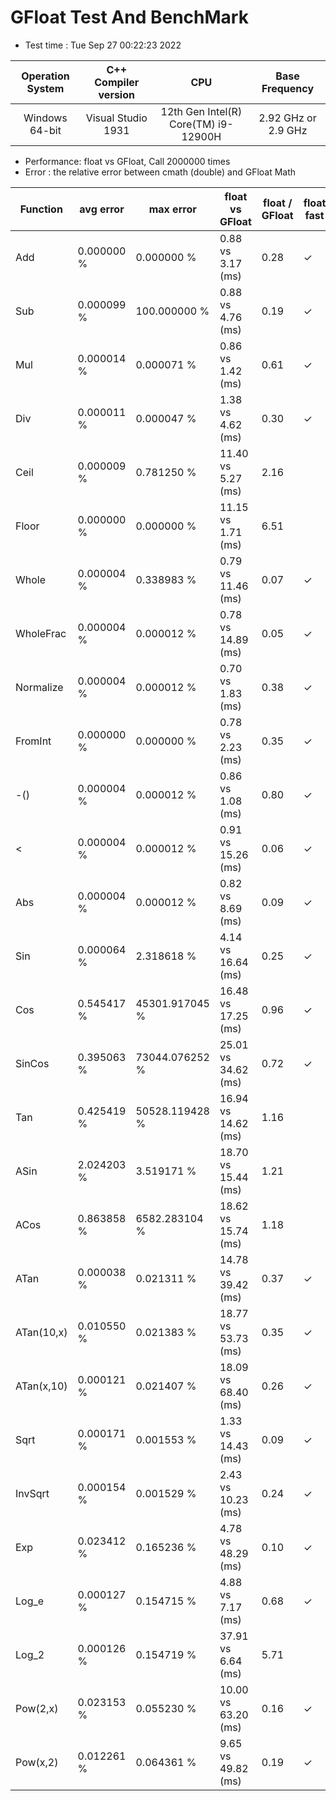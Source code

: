 # GFloat Test And BenchMark
 * Test time : Tue Sep 27 00:22:23 2022

|Operation System| C++ Compiler version |CPU  | Base Frequency  |
|:--:|:--:|:--:|:--:|
|Windows 64-bit|Visual Studio 1931|12th Gen Intel(R) Core(TM) i9-12900H|2.92 GHz or  2.9 GHz |
 * Performance: float vs GFloat,  Call 2000000 times
 * Error : the relative error between cmath (double) and GFloat Math 

|Function| avg error|max error| float vs GFloat | float / GFloat | float fast| GFloat fast|
|--|--|--|--|--|--|--|
|Add       |  0.000000 %|      0.000000 %| 0.88 vs  3.17  (ms)|0.28|$\checkmark$||
|Sub       |  0.000099 %|    100.000000 %| 0.88 vs  4.76  (ms)|0.19|$\checkmark$||
|Mul       |  0.000014 %|      0.000071 %| 0.86 vs  1.42  (ms)|0.61|$\checkmark$||
|Div       |  0.000011 %|      0.000047 %| 1.38 vs  4.62  (ms)|0.30|$\checkmark$||
|Ceil      |  0.000009 %|      0.781250 %|11.40 vs  5.27  (ms)|2.16||$\checkmark$|
|Floor     |  0.000000 %|      0.000000 %|11.15 vs  1.71  (ms)|6.51||$\checkmark$|
|Whole     |  0.000004 %|      0.338983 %| 0.79 vs 11.46  (ms)|0.07|$\checkmark$||
|WholeFrac |  0.000004 %|      0.000012 %| 0.78 vs 14.89  (ms)|0.05|$\checkmark$||
|Normalize |  0.000004 %|      0.000012 %| 0.70 vs  1.83  (ms)|0.38|$\checkmark$||
|FromInt   |  0.000000 %|      0.000000 %| 0.78 vs  2.23  (ms)|0.35|$\checkmark$||
|-()       |  0.000004 %|      0.000012 %| 0.86 vs  1.08  (ms)|0.80|$\checkmark$||
|<         |  0.000004 %|      0.000012 %| 0.91 vs 15.26  (ms)|0.06|$\checkmark$||
|Abs       |  0.000004 %|      0.000012 %| 0.82 vs  8.69  (ms)|0.09|$\checkmark$||
|Sin       |  0.000064 %|      2.318618 %| 4.14 vs 16.64  (ms)|0.25|$\checkmark$||
|Cos       |  0.545417 %|  45301.917045 %|16.48 vs 17.25  (ms)|0.96|$\checkmark$||
|SinCos    |  0.395063 %|  73044.076252 %|25.01 vs 34.62  (ms)|0.72|$\checkmark$||
|Tan       |  0.425419 %|  50528.119428 %|16.94 vs 14.62  (ms)|1.16||$\checkmark$|
|ASin      |  2.024203 %|      3.519171 %|18.70 vs 15.44  (ms)|1.21||$\checkmark$|
|ACos      |  0.863858 %|   6582.283104 %|18.62 vs 15.74  (ms)|1.18||$\checkmark$|
|ATan      |  0.000038 %|      0.021311 %|14.78 vs 39.42  (ms)|0.37|$\checkmark$||
|ATan(10,x)|  0.010550 %|      0.021383 %|18.77 vs 53.73  (ms)|0.35|$\checkmark$||
|ATan(x,10)|  0.000121 %|      0.021407 %|18.09 vs 68.40  (ms)|0.26|$\checkmark$||
|Sqrt      |  0.000171 %|      0.001553 %| 1.33 vs 14.43  (ms)|0.09|$\checkmark$||
|InvSqrt   |  0.000154 %|      0.001529 %| 2.43 vs 10.23  (ms)|0.24|$\checkmark$||
|Exp       |  0.023412 %|      0.165236 %| 4.78 vs 48.29  (ms)|0.10|$\checkmark$||
|Log_e     |  0.000127 %|      0.154715 %| 4.88 vs  7.17  (ms)|0.68|$\checkmark$||
|Log_2     |  0.000126 %|      0.154719 %|37.91 vs  6.64  (ms)|5.71||$\checkmark$|
|Pow(2,x)  |  0.023153 %|      0.055230 %|10.00 vs 63.20  (ms)|0.16|$\checkmark$||
|Pow(x,2)  |  0.012261 %|      0.064361 %| 9.65 vs 49.82  (ms)|0.19|$\checkmark$||
